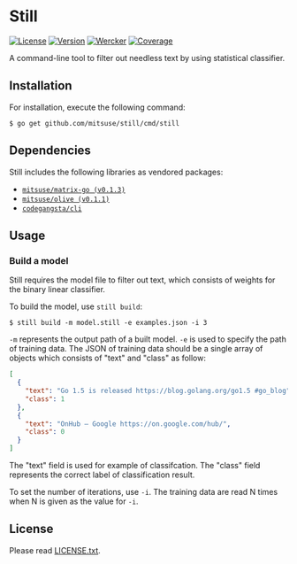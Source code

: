 # Still

[![License](https://img.shields.io/badge/license-MIT-yellowgreen.svg?style=flat-square)][license]
[![Version](https://img.shields.io/github/tag/mitsuse/still.svg?style=flat-square)][release]
[![Wercker](http://img.shields.io/wercker/ci/55c81ed0ec6f88065000b336.svg?style=flat-square)][wercker]
[![Coverage](https://img.shields.io/codecov/c/github/mitsuse/still/develop.svg?style=flat-square)][coverage]

[license]: LICENSE.txt
[release]: https://github.com/mitsuse/still/releases
[wercker]: https://app.wercker.com/project/bykey/ede506215c68441b2129ea4b5f9e44ee
[coverage]: https://codecov.io/github/mitsuse/still

A command-line tool to filter out needless text by using statistical classifier.


## Installation

For installation, execute the following command:

```
$ go get github.com/mitsuse/still/cmd/still
```

## Dependencies

Still includes the following libraries as vendored packages:

- [`mitsuse/matrix-go (v0.1.3)`][repo-matrix-go]
- [`mitsuse/olive (v0.1.1)`][repo-olive]
- [`codegangsta/cli`][repo-cli]


[repo-matrix-go]: https://github.com/mitsuse/matrix-go/tree/v0.1.3
[repo-olive]: https://github.com/mitsuse/matrix-go/tree/v0.1.1
[repo-cli]: https://github.com/codegangsta/cli/tree/5149e2fc0c3ae4bdd330358bc405e614a07cb8c9


## Usage

### Build a model

Still requires the model file to filter out text,
which consists of weights for the binary linear classifier.

To build the model, use `still build`:

```
$ still build -m model.still -e examples.json -i 3
```

`-m` represents the output path of a built model.
`-e` is used to specify the path of training data.
The JSON of training data should be a single array of objects which consists of "text" and "class" as follow:

```json
[
  {
    "text": "Go 1.5 is released https://blog.golang.org/go1.5 #go_blog",
    "class": 1
  },
  {
    "text": "OnHub – Google https://on.google.com/hub/",
    "class": 0
  }
]
```

The "text" field is used for example of classifcation.
The "class" field represents the correct label of classification result.

To set the number of iterations, use `-i`.
The training data are read N times when N is given as the value for `-i`.


## License

Please read [LICENSE.txt](LICENSE.txt).
